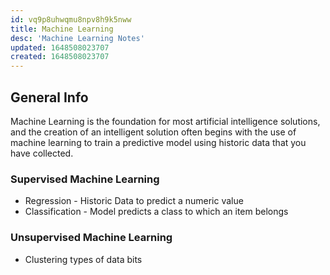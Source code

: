 ```yaml
---
id: vq9p8uhwqmu8npv8h9k5nww
title: Machine Learning
desc: 'Machine Learning Notes'
updated: 1648508023707
created: 1648508023707
---
```

## General Info

Machine Learning is the foundation for most artificial intelligence solutions, and the creation of an intelligent solution often begins with the use of machine learning to train a predictive model using historic data that you have collected.

### Supervised Machine Learning

- Regression - Historic Data to predict a numeric value
- Classification - Model predicts a class to which an item belongs

### Unsupervised Machine Learning

- Clustering types of data bits

